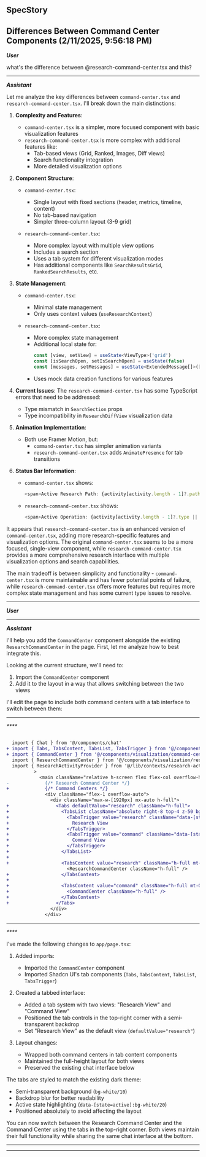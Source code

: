 ## SpecStory

## Differences Between Command Center Components (2/11/2025, 9:56:18 PM)

_**User**_

what's the difference between @research-command-center.tsx and this?

---

_**Assistant**_

Let me analyze the key differences between `command-center.tsx` and `research-command-center.tsx`. I'll break down the main distinctions:

1. **Complexity and Features**:
   - `command-center.tsx` is a simpler, more focused component with basic visualization features
   - `research-command-center.tsx` is more complex with additional features like:
     - Tab-based views (Grid, Ranked, Images, Diff views)
     - Search functionality integration
     - More detailed visualization options

2. **Component Structure**:
   - `command-center.tsx`:
     - Single layout with fixed sections (header, metrics, timeline, content)
     - No tab-based navigation
     - Simpler three-column layout (3-9 grid)

   - `research-command-center.tsx`:
     - More complex layout with multiple view options
     - Includes a search section
     - Uses a tab system for different visualization modes
     - Has additional components like `SearchResultsGrid`, `RankedSearchResults`, etc.

3. **State Management**:
   - `command-center.tsx`:
     - Minimal state management
     - Only uses context values (`useResearchContext`)

   - `research-command-center.tsx`:
     - More complex state management
     - Additional local state for:
       ```typescript
       const [view, setView] = useState<ViewType>('grid')
       const [isSearchOpen, setIsSearchOpen] = useState(false)
       const [messages, setMessages] = useState<ExtendedMessage[]>([])
       ```
     - Uses mock data creation functions for various features

4. **Current Issues**:
   The `research-command-center.tsx` has some TypeScript errors that need to be addressed:
   - Type mismatch in `SearchSection` props
   - Type incompatibility in `ResearchDiffView` visualization data

5. **Animation Implementation**:
   - Both use Framer Motion, but:
     - `command-center.tsx` has simpler animation variants
     - `research-command-center.tsx` adds `AnimatePresence` for tab transitions

6. **Status Bar Information**:
   - `command-center.tsx` shows:
     ```typescript
     <span>Active Research Path: {activity[activity.length - 1]?.path || 'Initializing...'}</span>
     ```
   - `research-command-center.tsx` shows:
     ```typescript
     <span>Active Operation: {activity[activity.length - 1]?.type || 'Initializing...'}</span>
     ```

It appears that `research-command-center.tsx` is an enhanced version of `command-center.tsx`, adding more research-specific features and visualization options. The original `command-center.tsx` seems to be a more focused, single-view component, while `research-command-center.tsx` provides a more comprehensive research interface with multiple visualization options and search capabilities.

The main tradeoff is between simplicity and functionality - `command-center.tsx` is more maintainable and has fewer potential points of failure, while `research-command-center.tsx` offers more features but requires more complex state management and has some current type issues to resolve.

---

_**User**_



---

_**Assistant**_

I'll help you add the `CommandCenter` component alongside the existing `ResearchCommandCenter` in the page. First, let me analyze how to best integrate this.

Looking at the current structure, we'll need to:
1. Import the `CommandCenter` component
2. Add it to the layout in a way that allows switching between the two views

I'll edit the page to include both command centers with a tab interface to switch between them:

---

_****_

```diff
  
  import { Chat } from '@/components/chat'
+ import { Tabs, TabsContent, TabsList, TabsTrigger } from '@/components/ui/tabs'
+ import { CommandCenter } from '@/components/visualization/command-center'
  import { ResearchCommandCenter } from '@/components/visualization/research-command-center'
  import { ResearchActivityProvider } from '@/lib/contexts/research-activity-context'
          >
            <main className="relative h-screen flex flex-col overflow-hidden">
-             {/* Research Command Center */}
+             {/* Command Centers */}
              <div className="flex-1 overflow-auto">
                <div className="max-w-[1920px] mx-auto h-full">
+                 <Tabs defaultValue="research" className="h-full">
+                   <TabsList className="absolute right-8 top-4 z-50 bg-white/10 backdrop-blur-sm">
+                     <TabsTrigger value="research" className="data-[state=active]:bg-white/20">
+                       Research View
+                     </TabsTrigger>
+                     <TabsTrigger value="command" className="data-[state=active]:bg-white/20">
+                       Command View
+                     </TabsTrigger>
+                   </TabsList>
+ 
+                   <TabsContent value="research" className="h-full mt-0">
                      <ResearchCommandCenter className="h-full" />
+                   </TabsContent>
+ 
+                   <TabsContent value="command" className="h-full mt-0">
+                     <CommandCenter className="h-full" />
+                   </TabsContent>
+                 </Tabs>
                </div>
              </div>
```

---

_****_



I've made the following changes to `app/page.tsx`:

1. Added imports:
   - Imported the `CommandCenter` component
   - Imported Shadcn UI's tab components (`Tabs`, `TabsContent`, `TabsList`, `TabsTrigger`)

2. Created a tabbed interface:
   - Added a tab system with two views: "Research View" and "Command View"
   - Positioned the tab controls in the top-right corner with a semi-transparent backdrop
   - Set "Research View" as the default view (`defaultValue="research"`)

3. Layout changes:
   - Wrapped both command centers in tab content components
   - Maintained the full-height layout for both views
   - Preserved the existing chat interface below

The tabs are styled to match the existing dark theme:
- Semi-transparent background (`bg-white/10`)
- Backdrop blur for better readability
- Active state highlighting (`data-[state=active]:bg-white/20`)
- Positioned absolutely to avoid affecting the layout

You can now switch between the Research Command Center and the Command Center using the tabs in the top-right corner. Both views maintain their full functionality while sharing the same chat interface at the bottom.

---



---

